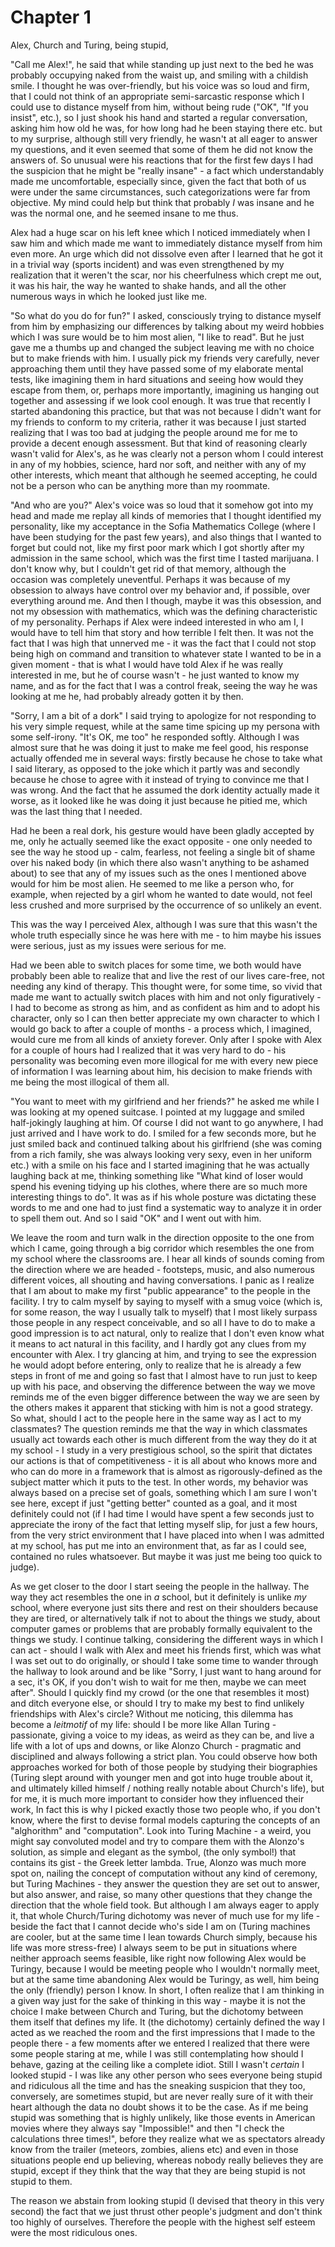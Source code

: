 Chapter 1
====

Alex, Church and Turing, being stupid, 

"Call me Alex!", he said that while standing up just next to the bed he was probably occupying naked from the waist up, and smiling with a childish smile. I thought he was over-friendly, but his voice was so loud and firm, that I could not think of an appropriate semi-sarcastic response which I could use to distance myself from him, without being rude ("OK", "If you insist", etc.), so I just shook his hand and started a regular conversation, asking him how old he was, for how long had he been staying there etc. but to my surprise, although still very friendly, he wasn't at all eager to answer my questions, and it even seemed that some of them he did not know the answers of. So unusual were his reactions that for the first few days I had the suspicion that he might be "really insane" - a fact which understandably made me uncomfortable, especially since, given the fact that both of us were under the same circumstances, such categorizations were far from objective. My mind could help but think that probably *I* was insane and he was the normal one, and he seemed insane to me thus.

Alex had a huge scar on his left knee which I noticed immediately when I saw him and which made me want to immediately distance myself from him even more. An urge which did not dissolve even after I learned that he got it in a trivial way (sports incident) and was even strengthened by my realization that it weren't the scar, nor his cheerfulness which crept me out, it was his hair, the way he wanted to shake hands, and all the other numerous ways in which he looked just like me. 

"So what do you do for fun?" I asked, consciously trying to distance myself from him by emphasizing our differences by talking about my weird hobbies which I was sure would be to him most alien, "I like to read". But he just gave me a thumbs up and changed the subject leaving me with no choice but to make friends with him. I usually pick my friends very carefully, never approaching them until they have passed some of my elaborate mental tests, like imagining them in hard situations and seeing how would they escape from them, or, perhaps more importantly, imagining us hanging out together and assessing if we look cool enough. It was true that recently I started abandoning this practice, but that was not because I didn't want for my friends to conform to my criteria, rather it was because I just started realizing that I was too bad at judging the people around me for me to provide a decent enough assessment. But that kind of reasoning clearly wasn't valid for Alex's, as he was clearly not a person whom I could interest in any of my hobbies, science, hard nor soft, and neither with any of my other interests, which meant that although he seemed accepting, he could not be a person who can be anything more than my roommate.


"And who are you?" Alex's voice was so loud that it somehow got into my head and made me replay all kinds of memories that I thought identified my personality, like my acceptance in the Sofia Mathematics College (where I have been studying for the past few years), and also things that I wanted to forget but could not, like my first poor mark which I got shortly after my admission in the same school, which was the first time I tasted marijuana. I don't know why, but I couldn't get rid of that memory, although the occasion was completely uneventful. Perhaps it was because of my obsession to always have control over my behavior and, if possible, over everything around me. And then I though, maybe it was this obsession, and not my obsession with mathematics, which was the defining characteristic of my personality. Perhaps if Alex were indeed interested in who am I, I would have to tell him that story and how terrible I felt then. It was not the fact that I was high that unnerved me - it was the fact that I could not stop being high on command and transition to whatever state I wanted to be in a given moment - that is what I would have told Alex if he was really interested in me, but he of course wasn't - he just wanted to know my name, and as for the fact that I was a control freak, seeing the way he was looking at me he, had probably already gotten it by then.

"Sorry, I am a bit of a dork" I said trying to apologize for not responding to his very simple request, while at the same time spicing up my persona with some self-irony. "It's OK, me too" he responded softly. Although I was almost sure that he was doing it just to make me feel good, his response actually offended me in several ways: firstly because he chose to take what I said literary, as opposed to the joke which it partly was and secondly because he chose to agree with it instead of trying to convince me that I was wrong. And the fact that he assumed the dork identity actually made it worse, as it looked like he was doing it just because he pitied me, which was the last thing that I needed. 

Had he been a real dork, his gesture would have been gladly accepted by me, only he actually seemed like the exact opposite - one only needed to see the way he stood up - calm, fearless, not feeling a single bit of shame over his naked body (in which there also wasn't anything to be ashamed about) to see that any of my issues such as the ones I mentioned above would for him be most alien. He seemed to me like a person who, for example, when rejected by a girl whom he wanted to date would, not feel less crushed and more surprised by the occurrence of so unlikely an event. 

This was the way I perceived Alex, although I was sure that this wasn't the whole truth especially since he was here with me - to him maybe his issues were serious, just as my issues were serious for me. 

Had we been able to switch places for some time, we both would have probably been able to realize that and live the rest of our lives care-free, not needing any kind of therapy. This thought were, for some time, so vivid that made me want to actually switch places with him and not only figuratively - I had to become as strong as him, and as confident as him and to adopt his character, only so I can then better appreciate my own character to which I would go back to after a couple of months - a process which, I imagined, would cure me from all kinds of anxiety forever. Only after I spoke with Alex for a couple of hours had I realized that it was very hard to do - his personality was becoming even more illogical for me with every new piece of information I was learning about him, his decision to make friends with me being the most illogical of them all.

"You want to meet with my girlfriend and her friends?" he asked me while I was looking at my opened suitcase. I pointed at my luggage and smiled half-jokingly laughing at him. Of course I did not want to go anywhere, I had just arrived and I have work to do. I smiled for a few seconds more, but he just smiled back and continued talking about his girlfriend (she was coming from a rich family, she was always looking very sexy, even in her uniform etc.) with a smile on his face and I started imagining that he was actually laughing back at me, thinking something like "What kind of loser would spend his evening tidying up his clothes, where there are so much more interesting things to do". It was as if his whole posture was dictating these words to me and one had to just find a systematic way to analyze it in order to spell them out. And so I said "OK" and I went out with him.

We leave the room and turn walk in the direction opposite to the one from which I came, going through a big corridor which resembles the one from my school where the classrooms are. I hear all kinds of sounds coming from the direction where we are headed - footsteps, music, and also numerous different voices, all shouting and having conversations. I panic as I realize that I am about to make my first "public appearance" to the people in the facility. I try to calm myself by saying to myself with a smug voice (which is, for some reason, the way I usually talk to myself) that I most likely surpass those people in any respect conceivable, and so all I have to do to make a good impression is to act natural, only to realize that I don't even know what it means to act natural in this facility, and I hardly got any clues from my encounter with Alex. I try glancing at him, and trying to see the expression he would adopt before entering, only to realize that he is already a few steps in front of me and going so fast that I almost have to run just to keep up with his pace, and observing the difference between the way we move reminds me of the even bigger difference between the way we are seen by the others makes it apparent that sticking with him is not a good strategy. So what, should I act to the people here in the same way as I act to my classmates? The question reminds me that the way in which classmates usually act towards each other is much different from the way they do it at my school - I study in a very prestigious school, so the spirit that dictates our actions is that of competitiveness - it is all about who knows more and who can do more in a framework that is almost as rigorously-defined as the subject matter which it puts to the test. In other words, my behavior was always based on a precise set of goals, something which I am sure I won't see here, except if just "getting better" counted as a goal, and it most definitely could not (if I had time I would have spent a few seconds just to appreciate the irony of the fact that letting myself slip, for just a few hours, from the very strict environment that I have placed into when I was admitted at my school, has put me into an environment that, as far as I could see, contained no rules whatsoever. But maybe it was just me being too quick to judge).

As we get closer to the door I start seeing the people in the hallway. The way they act resembles the one in *a* school, but it definitely is unlike *my* school, where everyone just sits there and rest on their shoulders because they are tired, or alternatively talk if not to about the things we study, about computer games or problems that are probably formally equivalent to the things we study. I continue talking, considering the different ways in which I can act - should I walk with Alex and meet his friends first, which was what I was set out to do originally, or should I take some time to wander through the hallway to look around and be like "Sorry, I just want to hang around for a sec, it's OK, if you don't wish to wait for me then, maybe we can meet after". Should I quickly find my crowd (or the one that resembles it most) and ditch everyone else, or should I try to make my best to find unlikely friendships with Alex's circle? Without me noticing, this dilemma has become a *leitmotif* of my life: should I be more like Allan Turing - passionate, giving a voice to my ideas, as weird as they can be, and live a life with a lot of ups and downs, or like Alonzo Church - pragmatic and disciplined and always following a strict plan. You could observe how both approaches worked for both of those people by studying their biographies (Turing slept around with younger men and got into huge trouble about it, and ultimately killed himself / nothing really notable about Church's life), but for me, it is much more important to consider how they influenced their work, In fact this is why I picked exactly those two people who, if you don't know, where the first to devise formal models capturing the concepts of an "alghorithm" and "computation". Look into Turing Machine - a weird, you might say convoluted model and try to compare them with the Alonzo's solution, as simple and elegant as the symbol, (the only symbol!) that contains its gist - the Greek letter lambda. True, Alonzo was much more spot on, nailing the concept of computation without any kind of ceremony, but Turing Machines - they answer the question they are set out to answer, but also answer, and raise, so many other questions that they change the direction that the whole field took. But although I am always eager to apply it, that whole Church/Turing dichotomy was never of much use for my life - beside the fact that I cannot decide who's side I am on (Turing machines are cooler, but at the same time I lean towards Church simply, because his life was more stress-free) I always seem to be put in situations where neither approach seems feasible, like right now following Alex would be Turingy, because I would be meeting people who I wouldn't normally meet, but at the same time abandoning Alex would be Turingy, as well, him being the only (friendly) person I know. In short, I often realize that I am thinking in a given way just for the sake of thinking in this way - maybe it is not the choice I make between Church and Turing, but the dichotomy between them itself that defines my life. It (the dichotomy) certainly defined the way I acted as we reached the room and the first impressions that I made to the people there - a few moments after we entered I realized that there were some people staring at me, while I was still contemplating how should I behave, gazing at the ceiling like a complete idiot. Still I wasn't *certain* I looked stupid - I was like any other person who sees everyone being stupid and ridiculous all the time and has the sneaking suspicion that they too, conversely, are sometimes stupid, but are never really sure of it with their heart although the data no doubt shows it to be the case. As if me being stupid was something that is highly unlikely, like those events in American movies where they always say "Impossible!" and then "I check the calculations three times!", before they realize what we as spectators already know from the trailer (meteors, zombies, aliens etc) and even in those situations people end up believing, whereas nobody really believes they are stupid, except if they think that the way that they are being stupid is not stupid to them.

The reason we abstain from looking stupid (I devised that theory in this very second) the fact that we just thrust other people's judgment and don't think too highly of ourselves. Therefore the people with the highest self esteem were the most ridiculous ones.
